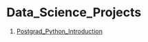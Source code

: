 # Data_Science_Projects
 1. [Postgrad_Python_Introduction](https://github.com/miguelcaldeiraa/Postgrad_Python_Introduction.git)
